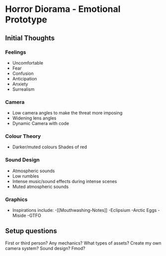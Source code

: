 # Horror Diorama - Emotional Prototype

## Initial Thoughts
### Feelings
- Uncomfortable
- Fear
- Confusion
- Anticipation
- Anxiety
- Surrealism
### Camera
- Low camera angles to make the threat more imposing
- Widening lens angles
- Dynamic Camera with code

### Colour Theory
- Darker/muted colours
Shades of red

### Sound Design
- Atmospheric sounds
- Low rumbles
- Intense music/sound effects during intense scenes
- Muted atmospheric sounds

### Graphics
- Inspirations include:
-[[Mouthwashing-Notes]]
-Eclipsium
-Arctic Eggs
-Miside
-GTFO

## Setup questions

First or third person?
Any mechanics?
What types of assets?
Create my own camera system?
Sound design?
Fmod?